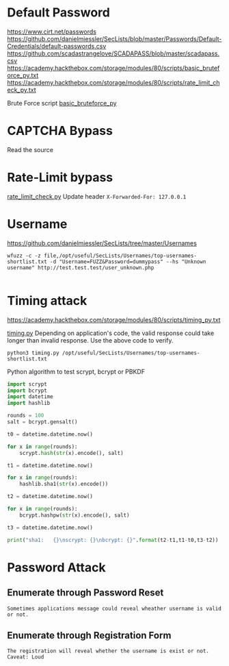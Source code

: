 # Default Password
https://www.cirt.net/passwords
https://github.com/danielmiessler/SecLists/blob/master/Passwords/Default-Credentials/default-passwords.csv
https://github.com/scadastrangelove/SCADAPASS/blob/master/scadapass.csv
https://academy.hackthebox.com/storage/modules/80/scripts/basic_bruteforce_py.txt
https://academy.hackthebox.com/storage/modules/80/scripts/rate_limit_check_py.txt

Brute Force script
[basic_bruteforce_py](basic_bruteforce_py.md)

# CAPTCHA Bypass
Read the source

# Rate-Limit bypass
[rate_limit_check.py](rate_limit_check.py.md)
Update header `X-Forwarded-For: 127.0.0.1`

# Username 
https://github.com/danielmiessler/SecLists/tree/master/Usernames
```
wfuzz -c -z file,/opt/useful/SecLists/Usernames/top-usernames-shortlist.txt -d "Username=FUZZ&Password=dummypass" --hs "Unknown username" http://test.test.test/user_unknown.php


```

# Timing attack
https://academy.hackthebox.com/storage/modules/80/scripts/timing_py.txt

[timing.py](timing.py.md)
Depending on application's code, the valid response could take longer than invalid response. Use the above code to verify. 
```
python3 timing.py /opt/useful/SecLists/Usernames/top-usernames-shortlist.txt

```

Python algorithm to test scrypt, bcrypt or PBKDF
``` python 
import scrypt
import bcrypt
import datetime
import hashlib

rounds = 100
salt = bcrypt.gensalt()

t0 = datetime.datetime.now()

for x in range(rounds):
    scrypt.hash(str(x).encode(), salt)

t1 = datetime.datetime.now()

for x in range(rounds):
    hashlib.sha1(str(x).encode())

t2 = datetime.datetime.now()

for x in range(rounds):
    bcrypt.hashpw(str(x).encode(), salt)

t3 = datetime.datetime.now()

print("sha1:   {}\nscrypt: {}\nbcrypt: {}".format(t2-t1,t1-t0,t3-t2))
```

# Password Attack
## Enumerate through Password Reset
	Sometimes applications message could reveal wheather username is valid or not. 
## Enumerate through Registration Form
	The registration will reveal whether the username is exist or not.
	Caveat: Loud